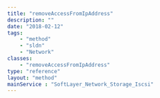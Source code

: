 ```yaml
---
title: "removeAccessFromIpAddress"
description: ""
date: "2018-02-12"
tags:
    - "method"
    - "sldn"
    - "Network"
classes:
    - "removeAccessFromIpAddress"
type: "reference"
layout: "method"
mainService : "SoftLayer_Network_Storage_Iscsi"
---
```


